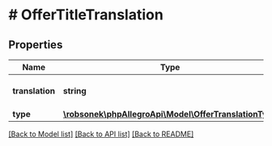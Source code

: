 # # OfferTitleTranslation

## Properties

Name | Type | Description | Notes
------------ | ------------- | ------------- | -------------
**translation** | **string** | Offer title translation content | [optional]
**type** | [**\robsonek\phpAllegroApi\Model\OfferTranslationType**](OfferTranslationType.md) |  | [optional]

[[Back to Model list]](../../README.md#models) [[Back to API list]](../../README.md#endpoints) [[Back to README]](../../README.md)
